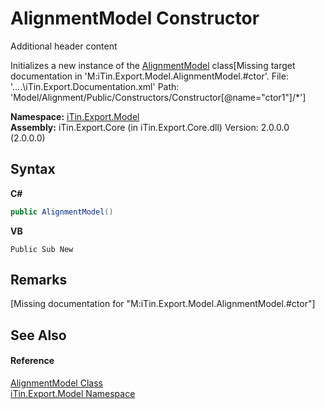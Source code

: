 # AlignmentModel Constructor 
Additional header content 

Initializes a new instance of the <a href="T_iTin_Export_Model_AlignmentModel">AlignmentModel</a> class\[Missing <include> target documentation in 'M:iTin.Export.Model.AlignmentModel.#ctor'.  File: '..\..\iTin.Export.Documentation.xml' Path: 'Model/Alignment/Public/Constructors/Constructor[@name="ctor1"]/*'\]

**Namespace:**&nbsp;<a href="N_iTin_Export_Model">iTin.Export.Model</a><br />**Assembly:**&nbsp;iTin.Export.Core (in iTin.Export.Core.dll) Version: 2.0.0.0 (2.0.0.0)

## Syntax

**C#**<br />
``` C#
public AlignmentModel()
```

**VB**<br />
``` VB
Public Sub New
```


## Remarks
\[Missing <remarks> documentation for "M:iTin.Export.Model.AlignmentModel.#ctor"\]

## See Also


#### Reference
<a href="T_iTin_Export_Model_AlignmentModel">AlignmentModel Class</a><br /><a href="N_iTin_Export_Model">iTin.Export.Model Namespace</a><br />